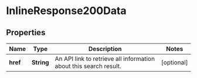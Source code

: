
# InlineResponse200Data

## Properties
Name | Type | Description | Notes
------------ | ------------- | ------------- | -------------
**href** | **String** | An API link to retrieve all information about this search result. |  [optional]



